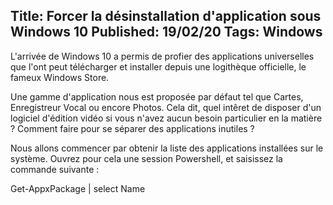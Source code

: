 Title: Forcer la désinstallation d'application sous Windows 10
Published: 19/02/20
Tags: Windows
---

L'arrivée de Windows 10 a permis de profier des applications universelles que l'ont peut
télécharger et installer depuis une logithèque officielle, le fameux Windows Store.

Une gamme d'application nous est proposée par défaut tel que Cartes, Enregistreur Vocal ou
encore Photos.
Cela dit, quel intêret de disposer d'un logiciel d'édition vidéo si vous n'avez aucun
besoin particulier en la matière ? Comment faire pour se séparer des applications inutiles ?

Nous allons commencer par obtenir la liste des applications installées sur le système. Ouvrez
pour cela une session Powershell, et saisissez la commande suivante :

<?# highlight powershell ?>
Get-AppxPackage | select Name
<?#/ highlight ?>